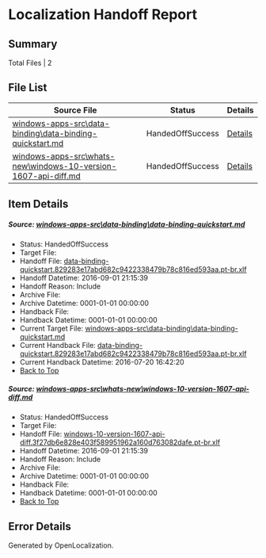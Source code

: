 # <a name='report-top'></a> Localization Handoff Report

## Summary
 Total Files | 2

## File List
 Source File | Status | Details 
 ----------- | ------ | ------- 
 [windows-apps-src\data-binding\data-binding-quickstart.md](https://github.com/Microsoft/windows-apps/blob/e89580ef62d5d6ae095aa27628181181aaac9666/windows-apps-src/data-binding/data-binding-quickstart.md) | HandedOffSuccess | [Details](#d452751fd4ab0cc422c3eae94507923440ec45df3205)
 [windows-apps-src\whats-new\windows-10-version-1607-api-diff.md](https://github.com/Microsoft/windows-apps/blob/8b64cb00c5c06e6dc5a8ee4751e45ba1a5c1e65e/windows-apps-src/whats-new/windows-10-version-1607-api-diff.md) | HandedOffSuccess | [Details](#20e3a37428f2c4c918d0b6f10dfca2e6f02cf41b7998)

## Item Details
##### <a name='d452751fd4ab0cc422c3eae94507923440ec45df3205'></a> Source: [windows-apps-src\data-binding\data-binding-quickstart.md](https://github.com/Microsoft/windows-apps/blob/e89580ef62d5d6ae095aa27628181181aaac9666/windows-apps-src/data-binding/data-binding-quickstart.md)
* Status: HandedOffSuccess
* Target File: 
* Handoff File: [data-binding-quickstart.829283e17abd682c9422338479b78c816ed593aa.pt-br.xlf](https://github.com/Microsoft/WDG.handoff/blob/6e6c6b7ab9bc05bfa7ab6cd3d9d8a655680b20c1/ol-handoff/Microsoft/windows-apps.pt-br/master/data-binding-quickstart.829283e17abd682c9422338479b78c816ed593aa.pt-br.xlf)
* Handoff Datetime: 2016-09-01 21:15:39
* Handoff Reason: Include
* Archive File: 
* Archive Datetime: 0001-01-01 00:00:00
* Handback File: 
* Handback Datetime: 0001-01-01 00:00:00
* Current Target File: [windows-apps-src\data-binding\data-binding-quickstart.md](https://github.com/Microsoft/windows-apps.pt-br/blob/dbf044f5167007197ae221733c90ee5d3e669f73/windows-apps-src/data-binding/data-binding-quickstart.md)
* Current Handback File: [data-binding-quickstart.829283e17abd682c9422338479b78c816ed593aa.pt-br.xlf](https://github.com/Microsoft/WDG.handback/blob/cbf08cbc88fac88dd61c866fefb7cd76d2b0d9a8/ol-handback/Microsoft/windows-apps.pt-br/master/data-binding-quickstart.829283e17abd682c9422338479b78c816ed593aa.pt-br.xlf)
* Current Handback Datetime: 2016-07-20 16:42:20
* [Back to Top](#report-top)

##### <a name='20e3a37428f2c4c918d0b6f10dfca2e6f02cf41b7998'></a> Source: [windows-apps-src\whats-new\windows-10-version-1607-api-diff.md](https://github.com/Microsoft/windows-apps/blob/8b64cb00c5c06e6dc5a8ee4751e45ba1a5c1e65e/windows-apps-src/whats-new/windows-10-version-1607-api-diff.md)
* Status: HandedOffSuccess
* Target File: 
* Handoff File: [windows-10-version-1607-api-diff.3f27db6e828e403f589951962a160d763082dafe.pt-br.xlf](https://github.com/Microsoft/WDG.handoff/blob/6e6c6b7ab9bc05bfa7ab6cd3d9d8a655680b20c1/ol-handoff/Microsoft/windows-apps.pt-br/master/windows-10-version-1607-api-diff.3f27db6e828e403f589951962a160d763082dafe.pt-br.xlf)
* Handoff Datetime: 2016-09-01 21:15:39
* Handoff Reason: Include
* Archive File: 
* Archive Datetime: 0001-01-01 00:00:00
* Handback File: 
* Handback Datetime: 0001-01-01 00:00:00
* [Back to Top](#report-top)


## Error Details

Generated by OpenLocalization.
